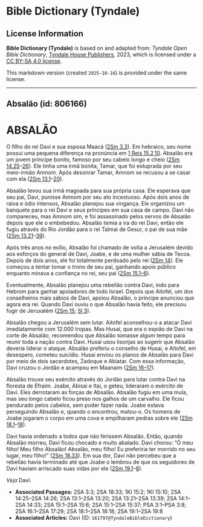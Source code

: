 # Bible Dictionary (Tyndale)

## License Information

**Bible Dictionary (Tyndale)** is based on and adapted from: _Tyndale Open Bible Dictionary_, [Tyndale House Publishers](https://tyndaleopenresources.com/), 2023, which is licensed under a [CC BY-SA 4.0 license](https://creativecommons.org/licenses/by-sa/4.0/legalcode.en).

This markdown version (created `2025-10-16`) is provided under the same license.



--------------------------------

## Absalão (id: 806166)

ABSALÃO
=======

O filho do rei Davi e sua esposa Maacá ([2Sm 3\.3](https://ref.ly/2Sam3:3)). Em hebraico, seu nome possui uma pequena diferença na pronúncia em [1 Reis 15\.2,10](https://ref.ly/1Kgs15:2,1Kgs15:10). Absalão era um jovem príncipe bonito, famoso por seu cabelo longo e cheio ([2Sm 14\.25](https://ref.ly/2Sam14:25-2Sam14:26)–[26](https://ref.ly/2Sam14:25-2Sam14:26)). Ele tinha uma irmã bonita, Tamar, que foi estuprada por seu meio\-irmão Amnom. Após desonrar Tamar, Amnom se recusou a se casar com ela ([2Sm 13\.1](https://ref.ly/2Sam13:1-2Sam13:20)–[20](https://ref.ly/2Sam13:1-2Sam13:20)).

Absalão levou sua irmã magoada para sua própria casa. Ele esperava que seu pai, Davi, punisse Amnom por seu ato incestuoso. Após dois anos de raiva e ódio intensos, Absalão planejou sua vingança. Ele organizou um banquete para o rei Davi e seus príncipes em sua casa de campo. Davi não compareceu, mas Amnom sim, e foi assassinado pelos servos de Absalão depois que ele o embebedou. Absalão temia a ira do rei Davi, então ele fugiu através do Rio Jordão para o rei Talmai de Gesur, o pai de sua mãe ([2Sm 13\.21](https://ref.ly/2Sam13:21-2Sam13:39)–[39](https://ref.ly/2Sam13:21-2Sam13:39)).

Após três anos no exílio, Absalão foi chamado de volta a Jerusalém devido aos esforços do general de Davi, Joabe, e de uma mulher sábia de Tecoa. Depois de dois anos, ele foi totalmente perdoado pelo rei ([2Sm 14](https://ref.ly/2Sam14:1-2Sam14:33)). Ele começou a tentar tomar o trono de seu pai, ganhando apoio público enquanto minava a confiança no rei, seu pai ([2Sm 15\.1–6](https://ref.ly/2Sam15:1-2Sam15:6)).

Eventualmente, Absalão planejou uma rebelião contra Davi, indo para Hebrom para ganhar apoiadores de todo Israel. Depois que Aitofel, um dos conselheiros mais sábios de Davi, apoiou Absalão, o príncipe anunciou que agora era rei. Quando Davi ouviu o que Absalão havia feito, ele precisou fugir de Jerusalém ([2Sm 15](https://ref.ly/2Sam15:1-2Sam15:37); [Sl 3](https://ref.ly/Ps3:1-Ps3:8)).

Absalão chegou a Jerusalém sem lutar. Aitofel aconselhou\-o a atacar Davi imediatamente com 12\.000 tropas. Mas Husai, que era o espião de Davi na corte de Absalão, recomendou que Absalão tomasse algum tempo para reunir toda a nação contra Davi. Husai usou lisonjas ao sugerir que Absalão deveria liderar o ataque. Absalão preferiu o conselho de Husai, e Aitofel, em desespero, cometeu suicídio. Husai enviou os planos de Absalão para Davi por meio de dois sacerdotes, Zadoque e Abiatar. Com essa informação, Davi cruzou o Jordão e acampou em Maanaim ([2Sm 16–17](https://ref.ly/2Sam16:1-2Sam17:29)).

Absalão trouxe seu exército através do Jordão para lutar contra Davi na floresta de Efraim. Joabe, Abisai e Itai, o geteu, lideraram o exército de Davi. Eles derrotaram as forças de Absalão. Absalão fugiu em uma mula, mas seu longo cabelo ficou preso nos galhos de um carvalho. Ele ficou pendurado pelos cabelos, sem poder fazer nada. Joabe estava perseguindo Absalão e, quando o encontrou, matou\-o. Os homens de Joabe jogaram o corpo em uma cova e empilharam pedras sobre ele ([2Sm 18\.1](https://ref.ly/2Sam18:1-2Sam18:18)–[18](https://ref.ly/2Sam18:1-2Sam18:18)).

Davi havia ordenado a todos que não ferissem Absalão. Então, quando Absalão morreu, Davi ficou chocado e muito abalado. Davi chorou: “Ó meu filho! Meu filho Absalão! Absalão, meu filho! Eu preferiria ter morrido no seu lugar, meu filho!” ([2Sm 18\.33](https://ref.ly/2Sam18:33)). Em sua dor, Davi não percebeu que a rebelião havia terminado até que Joabe o lembrou de que os seguidores de Davi haviam arriscado suas vidas por ele ([2Sm 19\.1](https://ref.ly/2Sam19:1-2Sam19:8)–[8](https://ref.ly/2Sam19:1-2Sam19:8)).

*Veja* Davi.

* **Associated Passages:** 2SA 3:3; 2SA 18:33; 1KI 15:2; 1KI 15:10; 2SA 14:25–2SA 14:26; 2SA 13:1–2SA 13:20; 2SA 13:21–2SA 13:39; 2SA 14:1–2SA 14:33; 2SA 15:1–2SA 15:6; 2SA 15:1–2SA 15:37; PSA 3:1–PSA 3:8; 2SA 16:1–2SA 17:29; 2SA 18:1–2SA 18:18; 2SA 19:1–2SA 19:8
* **Associated Articles:** Davi (ID: `161797@TyndaleBibleDictionary`)

